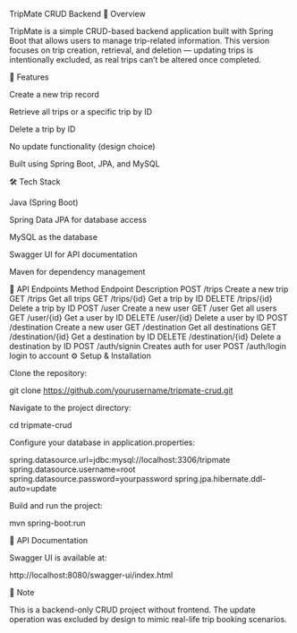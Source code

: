 TripMate CRUD Backend
📌 Overview

TripMate is a simple CRUD-based backend application built with Spring Boot that allows users to manage trip-related information.
This version focuses on trip creation, retrieval, and deletion — updating trips is intentionally excluded, as real trips can’t be altered once completed.

🚀 Features

Create a new trip record

Retrieve all trips or a specific trip by ID

Delete a trip by ID

No update functionality (design choice)

Built using Spring Boot, JPA, and MySQL

🛠 Tech Stack

Java (Spring Boot)

Spring Data JPA for database access

MySQL as the database

Swagger UI for API documentation

Maven for dependency management

📂 API Endpoints
Method	Endpoint	Description
POST	/trips	Create a new trip
GET	/trips	Get all trips
GET	/trips/{id}	Get a trip by ID
DELETE	/trips/{id}	Delete a trip by ID
POST	/user	Create a new user
GET	/user	Get all users
GET	/user/{id}	Get a user by ID
DELETE	/user/{id}	Delete a user by ID
POST	/destination	Create a new user
GET	/destination	Get all destinations
GET	/destination/{id}	Get a destination by ID
DELETE	/destination/{id}	Delete a destination by ID
POST	/auth/signin	Creates auth for user
POST	/auth/login	login to account
⚙ Setup & Installation

Clone the repository:

git clone https://github.com/yourusername/tripmate-crud.git


Navigate to the project directory:

cd tripmate-crud


Configure your database in application.properties:

spring.datasource.url=jdbc:mysql://localhost:3306/tripmate
spring.datasource.username=root
spring.datasource.password=yourpassword
spring.jpa.hibernate.ddl-auto=update


Build and run the project:

mvn spring-boot:run

📜 API Documentation

Swagger UI is available at:

http://localhost:8080/swagger-ui/index.html

📌 Note

This is a backend-only CRUD project without frontend.
The update operation was excluded by design to mimic real-life trip booking scenarios.
